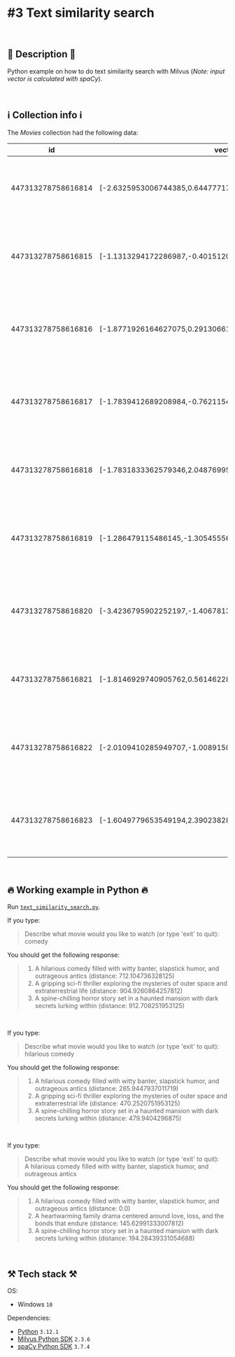# #3 Text similarity search

<br>

## 📖 Description 📖

Python example on how to do text similarity search with Milvus (_Note: input vector is calculated with spaCy_).

<br>

## ℹ️ Collection info ℹ️

The _Movies_ collection had the following data:

| id                 | vector                                                        | description                                                                                 |
| ------------------ | ------------------------------------------------------------- | ------------------------------------------------------------------------------------------- |
| 447313278758616814 | [-2.6325953006744385,0.6447771787643433,-1.0863614082336...]  | A pulse-pounding action film with explosive shootouts and high-octane chases                |
| 447313278758616815 | [-1.1313294172286987,-0.4015120267868042,0.1973861157894...]  | An epic fantasy adventure set in a magical realm with mythical creatures and epic battles   |
| 447313278758616816 | [-1.8771926164627075,0.29130661487579346,-0.9721667170524...] | A gripping sci-fi thriller exploring the mysteries of outer space and extraterrestrial life |
| 447313278758616817 | [-1.7839412689208984,-0.7621154189109802,-2.1959016323089...] | A heartwarming family drama centered around love, loss, and the bonds that endure           |
| 447313278758616818 | [-1.7831833362579346,2.048769950866699,-3.1505572795867...]   | A mind-bending psychological thriller that keeps you on the edge of your seat               |
| 447313278758616819 | [-1.286479115486145,-1.3054555654525757,-0.047333277761...]   | A hilarious comedy filled with witty banter, slapstick humor, and outrageous antics         |
| 447313278758616820 | [-3.4236795902252197,-1.4067813158035278,-0.660962998867...]  | A romantic escapade in the enchanting streets of Paris, weaving tales of love and destiny   |
| 447313278758616821 | [-1.8146929740905762,0.5614622831344604,-1.748036623001...]   | A spine-chilling horror story set in a haunted mansion with dark secrets lurking within     |
| 447313278758616822 | [-2.0109410285949707,-1.0089150667190552,-1.33293139934...]   | A thought-provoking drama delving into the complexities of human relationships and morality |
| 447313278758616823 | [-1.6049779653549194,2.3902382850646973,-2.606891155242...]   | A captivating mystery unfolding in a small town, where every resident has a hidden agenda   |

<br>

## 🔥 Working example in Python 🔥

Run [`text_similarity_search.py`](https://github.com/rokbenko/ai-playground/blob/main/milvus-tutorials/3-Text_similarity_search/text_similarity_search.py).

If you type:

> Describe what movie would you like to watch (or type 'exit' to quit): <br>
> comedy

You should get the following response:

> 1. A hilarious comedy filled with witty banter, slapstick humor, and outrageous antics (distance: 712.104736328125) <br>
> 2. A gripping sci-fi thriller exploring the mysteries of outer space and extraterrestrial life (distance: 904.9260864257812) <br>
> 3. A spine-chilling horror story set in a haunted mansion with dark secrets lurking within (distance: 912.708251953125)

<br>

If you type:

> Describe what movie would you like to watch (or type 'exit' to quit): <br>
> hilarious comedy

You should get the following response:

> 1. A hilarious comedy filled with witty banter, slapstick humor, and outrageous antics (distance: 265.9447937011719) <br>
> 2. A gripping sci-fi thriller exploring the mysteries of outer space and extraterrestrial life (distance: 470.2520751953125) <br>
> 3. A spine-chilling horror story set in a haunted mansion with dark secrets lurking within (distance: 479.9404296875)

<br>

If you type:

> Describe what movie would you like to watch (or type 'exit' to quit): <br>
> A hilarious comedy filled with witty banter, slapstick humor, and outrageous antics

You should get the following response:

> 1. A hilarious comedy filled with witty banter, slapstick humor, and outrageous antics (distance: 0.0) <br>
> 2. A heartwarming family drama centered around love, loss, and the bonds that endure (distance: 145.62991333007812) <br>
> 3. A spine-chilling horror story set in a haunted mansion with dark secrets lurking within (distance: 194.28439331054688)

<br>

## ⚒️ Tech stack ⚒️

OS:

- Windows `10`

Dependencies:

- [Python](https://www.python.org/) `3.12.1`
- [Milvus Python SDK](https://pypi.org/project/pymilvus/) `2.3.6`
- [spaCy Python SDK](https://pypi.org/project/spacy/) `3.7.4`
